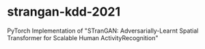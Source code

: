 # strangan-kdd-2021
PyTorch Implementation of "STranGAN: Adversarially-Learnt Spatial Transformer for Scalable Human ActivityRecognition"
